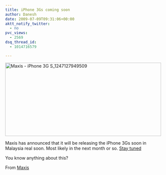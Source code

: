 ```yaml
---
title: iPhone 3Gs coming soon
author: Danesh
date: 2009-07-09T09:31:06+00:00
aktt_notify_twitter:
  - no
pvc_views:
  - 2569
dsq_thread_id:
  - 1014716579

---
```

[<img loading="lazy" class="alignnone size-medium wp-image-1631" title="Maxis - iPhone 3G S_1247127949509" src="/wp-content/uploads/2009/07/Maxis-iPhone-3G-S_1247127949509-500x236.png" alt="Maxis - iPhone 3G S_1247127949509" width="500" height="236" srcset="/wp-content/uploads/2009/07/Maxis-iPhone-3G-S_1247127949509-500x236.png 500w, /wp-content/uploads/2009/07/Maxis-iPhone-3G-S_1247127949509.png 730w" sizes="(max-width: 500px) 100vw, 500px" />][1]

Maxis has announced that it will be releasing the iPhone 3Gs soon in Malaysia real soon. Most likely in the next month or so. [Stay tuned][2]

You know anything about this?

From [Maxis][2]

 [1]: /wp-content/uploads/2009/07/Maxis-iPhone-3G-S_1247127949509.png
 [2]: http://www.maxis.com.my/iphone3gs/index.asp